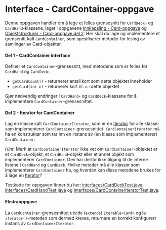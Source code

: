# Interface - CardContainer-oppgave
Denne oppgaven handler om å lage et felles grensesnitt for `CardDeck`- og `CardHand`-klassene, laget i oppgavene
[Innkapsling - Card-oppgave](../oving3/Card.md) og
[Objektstrukturer - Card-oppgave del 2](../oving4/Card.md).
Her skal du lage og implementere et grensenitt kalt `CardContainer`, som spesifiserer metoder for lesing av samlinger av Card-objekter.

#### Del 1 - CardContainer interface

Definer et `CardContainer`-grensesnitt, med metodene som er felles for `CardHand` og `CardDeck`:

* `getCardCount()` - returnerer antall kort som dette objektet inneholder
* `getCard(int n)` - returnerer kort nr. `n` i dette objektet

Gjør nødvendig endringer i `CardHand`- og `CardDeck`-klassene for å implementere `CardContainer`-grensesnittet.

#### Del 2 - Iterator for CardContainer

Lag en klasse kalt `CardContainerIterator`, som er en [Iterator](https://www.ntnu.no/wiki/display/tdt4100/Iterasjon+med+Iterator+og+Iterable)
for alle klasser som implementerer `CardContainer`-grensesnittet. `CardContainerIterator` må ha en konstruktør som tar inn en instans av
(en klasse som implementerer) `CardContainer`.

*Hint*: Merk at `CardContainerIterator` ikke vet om `CardContainer`-objektet er et `CardDeck`-objekt, et `CardHand`-objekt eller et annet
objekt som implementerer `CardContainer`. Den har derfor ikke tilgang til de interne listene i `CardHand` og `CardDeck`.
Hvilke metoder må alle klasser som implementerer `CardContainer` ha, og hvordan kan disse metodene brukes for å lage en
[Iterator](https://www.ntnu.no/wiki/display/tdt4100/Iterasjon+med+Iterator+og+Iterable)?

Testkode for oppgaven finner du her: [interfaces/CardDeckTest.java](../../src/test/java/interfaces/CardDeckTest.java), [interfaces/CardHandTest.java](../../src/test/java/interfaces/CardHandTest.java) og [interfaces/CardContainerIteratorTest.java](../../src/test/java/interfaces/CardContainerIteratorTest.java). 

#### Ekstraoppgave

La `CardContainer`-grensesnittet utvide (`extends`) `Iterable<Card>` og la `iterator()`-metoden som dermed kreves, returnere en korrekt
konfigurert instans av `CardContainerIterator`.

